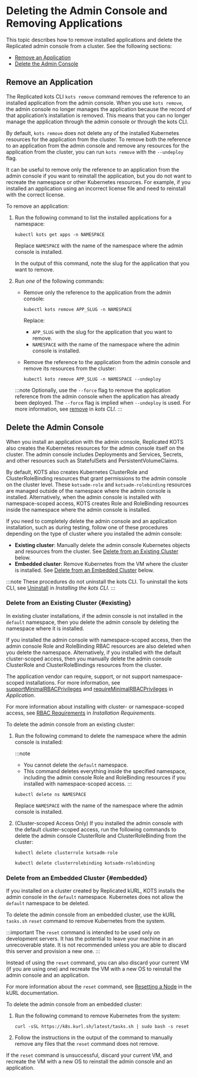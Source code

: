 # Deleting the Admin Console and Removing Applications

This topic describes how to remove installed applications and delete the Replicated admin console from a cluster. See the following sections:
* [Remove an Application](#remove-an-application)
* [Delete the Admin Console](#delete-the-admin-console)

## Remove an Application

The Replicated kots CLI `kots remove` command removes the reference to an installed application from the admin console. When you use `kots remove`, the admin console no longer manages the application because the record of that application’s installation is removed. This means that you can no longer manage the application through the admin console or through the kots CLI.

By default, `kots remove` does not delete any of the installed Kubernetes resources for the application from the cluster. To remove both the reference to an application from the admin console and remove any resources for the application from the cluster, you can run `kots remove` with the `--undeploy` flag.

It can be useful to remove only the reference to an application from the admin console if you want to reinstall the application, but you do not want to recreate the namespace or other Kubernetes resources. For example, if you installed an application using an incorrect license file and need to reinstall with the correct license.
 
To remove an application:

1. Run the following command to list the installed applications for a namespace:
   ```
   kubectl kots get apps -n NAMESPACE
   ```
   Replace `NAMESPACE` with the name of the namespace where the admin console is installed.

   In the output of this command, note the slug for the application that you want to remove.

1. Run _one_ of the following commands:

   * Remove only the reference to the application from the admin console: 

     ```
     kubectl kots remove APP_SLUG -n NAMESPACE
     ```
     Replace:
     * `APP_SLUG` with the slug for the application that you want to remove.
     * `NAMESPACE` with the name of the namespace where the admin console is installed.

   * Remove the reference to the application from the admin console and remove its resources from the cluster:

      ```
      kubectl kots remove APP_SLUG -n NAMESPACE --undeploy
      ```
      
   :::note
   Optionally, use the `--force` flag to remove the application reference from the admin console when the application has already been deployed. The `--force` flag is implied when `--undeploy` is used. For more information, see [remove](/reference/kots-cli-remove) in _kots CLI_.
   :::


## Delete the Admin Console

When you install an application with the admin console, Replicated KOTS also creates the Kubernetes resources for the admin console itself on the cluster. The admin console includes Deployments and Services, Secrets, and other resources such as StatefulSets and PersistentVolumeClaims.

By default, KOTS also creates Kubernetes ClusterRole and ClusterRoleBinding resources that grant permissions to the admin console on the cluster level. These `kotsadm-role` and `kotsadm-rolebinding` resources are managed outside of the namespace where the admin console is installed. Alternatively, when the admin console is installed with namespace-scoped access, KOTS creates Role and RoleBinding resources inside the namespace where the admin console is installed.

If you need to completely delete the admin console and an application installation, such as during testing, follow one of these procedures depending on the type of cluster where you installed the admin console:

* **Existing cluster**: Manually delete the admin console Kubernetes objects and resources from the cluster. See [Delete from an Existing Cluster](#existing) below.
* **Embedded cluster**: Remove Kubernetes from the VM where the cluster is installed. See [Delete from an Embedded Cluster](#embedded) below.

:::note
These procedures do not uninstall the kots CLI. To uninstall the kots CLI, see [Uninstall](https://docs.replicated.com/reference/kots-cli-getting-started#uninstall) in _Installing the kots CLI_.
:::

### Delete from an Existing Cluster {#existing}

In existing cluster installations, if the admin console is not installed in the `default` namespace, then you delete the admin console by deleting the namespace where it is installed. 

If you installed the admin console with namespace-scoped access, then the admin console Role and RoleBinding RBAC resources are also deleted when you delete the namespace. Alternatively, if you installed with the default cluster-scoped access, then you manually delete the admin console ClusterRole and ClusterRoleBindings resources from the cluster.

The application vendor can require, support, or not support namespace-scoped installations. For more information, see [supportMinimalRBACPrivileges](/reference/custom-resource-application#supportminimalrbacprivileges) and [requireMinimalRBACPrivileges](/reference/custom-resource-application#requireminimalrbacprivileges) in _Application_.

For more information about installing with cluster- or namespace-scoped access, see [RBAC Requirements](/enterprise/installing-general-requirements#rbac-requirements) in _Installation Requirements_.

To delete the admin console from an existing cluster:

1. Run the following command to delete the namespace where the admin console is installed:

   :::note
   * You cannot delete the `default` namespace.
   * This command deletes everything inside the specified namespace, including the admin console Role and RoleBinding resources if you installed with namespace-scoped access.
   :::

   ```
   kubectl delete ns NAMESPACE
   ```
   Replace `NAMESPACE` with the name of the namespace where the admin console is installed.

1. (Cluster-scoped Access Only) If you installed the admin console with the default cluster-scoped access, run the following commands to delete the admin console ClusterRole and ClusterRoleBinding from the cluster:

   ```
   kubectl delete clusterrole kotsadm-role
   ```

   ```
   kubectl delete clusterrolebinding kotsadm-rolebinding
   ```

### Delete from an Embedded Cluster {#embedded}

If you installed on a cluster created by Replicated kURL, KOTS installs the admin console in the `default` namespace. Kubernetes does not allow the `default` namespace to be deleted.

To delete the admin console from an embedded cluster, use the kURL `tasks.sh` `reset` command to remove Kubernetes from the system.

:::important
The `reset` command is intended to be used only on development servers. It has the potential to leave your machine in an unrecoverable state. It is not recommended unless you are able to discard this server and provision a new one.
:::

Instead of using the `reset` command, you can also discard your current VM (if you are using one) and recreate the VM with a new OS to reinstall the admin console and an application.

For more information about the `reset` command, see [Resetting a Node](https://kurl.sh/docs/install-with-kurl/managing-nodes#reset-a-node) in the kURL documentation.

To delete the admin console from an embedded cluster:

1. Run the following command to remove Kubernetes from the system:

   ```
   curl -sSL https://k8s.kurl.sh/latest/tasks.sh | sudo bash -s reset
   ```

1. Follow the instructions in the output of the command to manually remove any files that the `reset` command does not remove.

If the `reset` command is unsuccessful, discard your current VM, and recreate the VM with a new OS to reinstall the admin console and an application.  
